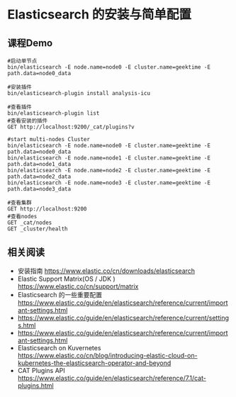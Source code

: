 # Elasticsearch 的安装与简单配置
## 课程Demo
```
#启动单节点
bin/elasticsearch -E node.name=node0 -E cluster.name=geektime -E path.data=node0_data

#安装插件
bin/elasticsearch-plugin install analysis-icu

#查看插件
bin/elasticsearch-plugin list
#查看安装的插件
GET http://localhost:9200/_cat/plugins?v

#start multi-nodes Cluster
bin/elasticsearch -E node.name=node0 -E cluster.name=geektime -E path.data=node0_data
bin/elasticsearch -E node.name=node1 -E cluster.name=geektime -E path.data=node1_data
bin/elasticsearch -E node.name=node2 -E cluster.name=geektime -E path.data=node2_data
bin/elasticsearch -E node.name=node3 -E cluster.name=geektime -E path.data=node3_data

#查看集群
GET http://localhost:9200
#查看nodes
GET _cat/nodes
GET _cluster/health

```
## 相关阅读
- 安装指南 https://www.elastic.co/cn/downloads/elasticsearch
- Elastic Support Matrix(OS / JDK ) https://www.elastic.co/cn/support/matrix
- Elasticsearch 的一些重要配置 https://www.elastic.co/guide/en/elasticsearch/reference/current/important-settings.html
- https://www.elastic.co/guide/en/elasticsearch/reference/current/settings.html
- https://www.elastic.co/guide/en/elasticsearch/reference/current/important-settings.html
- Elasticsearch on Kuvernetes https://www.elastic.co/cn/blog/introducing-elastic-cloud-on-kubernetes-the-elasticsearch-operator-and-beyond
- CAT Plugins API https://www.elastic.co/guide/en/elasticsearch/reference/7.1/cat-plugins.html
